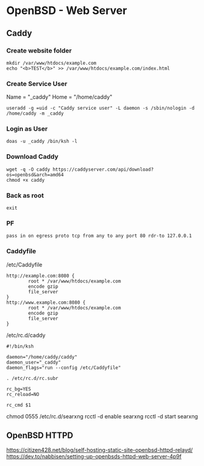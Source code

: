 # OpenBSD - Web Server

## Caddy

### Create website folder

```
mkdir /var/www/htdocs/example.com
echo "<b>TEST</b>" >> /var/www/htdocs/example.com/index.html
```

### Create Service User

Name = "_caddy" Home = "/home/caddy"
```
useradd -g =uid -c "Caddy service user" -L daemon -s /sbin/nologin -d /home/caddy -m _caddy
```

### Login as User

```
doas -u _caddy /bin/ksh -l
```

### Download Caddy

```
wget -q -O caddy https://caddyserver.com/api/download?os=openbsd&arch=amd64
chmod +x caddy
```

### Back as root

```
exit
```

### PF

```
pass in on egress proto tcp from any to any port 80 rdr-to 127.0.0.1
```

### Caddyfile

/etc/Caddyfile

```
http://example.com:8080 {
        root * /var/www/htdocs/example.com
        encode gzip
        file_server
}
http://www.example.com:8080 {
        root * /var/www/htdocs/example.com
        encode gzip
        file_server
}
```

/etc/rc.d/caddy
```
#!/bin/ksh

daemon="/home/caddy/caddy"
daemon_user="_caddy"
daemon_flags="run --config /etc/Caddyfile"

. /etc/rc.d/rc.subr

rc_bg=YES
rc_reload=NO

rc_cmd $1
```

chmod 0555 /etc/rc.d/searxng
rcctl -d enable searxng
rcctl -d start searxng



## OpenBSD HTTPD
https://citizen428.net/blog/self-hosting-static-site-openbsd-httpd-relayd/
https://dev.to/nabbisen/setting-up-openbsds-httpd-web-server-4p9f
